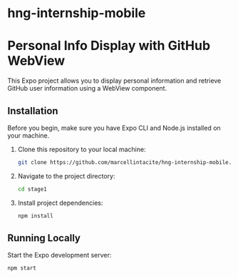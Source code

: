 # hng-internship-mobile
# Personal Info Display with GitHub WebView

This Expo project allows you to display personal information and retrieve GitHub user information using a WebView component.

## Installation

Before you begin, make sure you have Expo CLI and Node.js installed on your machine.

1. Clone this repository to your local machine:

   ```bash
   git clone https://github.com/marcellintacite/hng-internship-mobile.git
2. Navigate to the project directory:
     ```bash
   cd stage1
3. Install project dependencies:
     ```bash
   npm install

## Running Locally
Start the Expo development server:
   ```bash
   npm start
